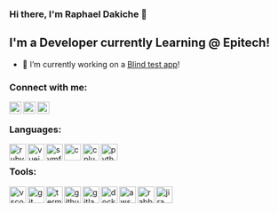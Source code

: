### Hi there, I'm Raphael Dakiche 👋

## I'm a Developer currently Learning @ Epitech!

* 🔭 I’m currently working on a [Blind test app][blindtest]!

### Connect with me:

[<img align="left" alt="twitter | Twitter" width="22px" src="https://simpleicons.org/icons/twitter.svg" />][twitter]
[<img align="left" alt="linkedin | LinkedIn" width="22px" src="https://simpleicons.org/icons/linkedin.svg" />][linkedin]
[<img align="left" alt="instagram | Instagram" width="22px" src="https://simpleicons.org/icons/instagram.svg" />][instagram]
<br />

### Languages:

[<img align="left" alt="rubyonrails" width="30px" src="https://simpleicons.org/icons/rubyonrails.svg" />][rubyonrails]
[<img align="left" alt="vuejs" width="30px" src="https://simpleicons.org/icons/vue-dot-js.svg" />][vuejs]
[<img align="left" alt="symfony" width="30px" src="https://simpleicons.org/icons/symfony.svg" />][symfony]
[<img align="left" alt="c" width="30px" src="https://simpleicons.org/icons/c.svg" />][c]
[<img align="left" alt="cplusplus" width="30px" src="https://simpleicons.org/icons/cplusplus.svg" />][cplusplus]
[<img align="left" alt="python" width="30px" src="https://simpleicons.org/icons/python.svg" />][python]
<br />

### Tools:

[<img align="left" alt="vscode" width="30px" src="https://simpleicons.org/icons/visualstudiocode.svg" />][vscode]
[<img align="left" alt="git" width="30px" src="https://simpleicons.org/icons/git.svg" />][git]
[<img align="left" alt="terminal" width="30px" src="https://simpleicons.org/icons/gnubash.svg" />][terminal]
[<img align="left" alt="github" width="30px" src="https://simpleicons.org/icons/github.svg" />][github]
[<img align="left" alt="gitlab" width="30px" src="https://simpleicons.org/icons/gitlab.svg" />][gitlab]
[<img align="left" alt="docker" width="30px" src="https://simpleicons.org/icons/docker.svg" />][docker]
[<img align="left" alt="aws" width="30px" src="https://simpleicons.org/icons/amazonaws.svg" />][aws]
[<img align="left" alt="rabbitmq" width="30px" src="https://simpleicons.org/icons/rabbitmq.svg" />][rabbitmq]
[<img align="left" alt="jira" width="30px" src="https://simpleicons.org/icons/jirasoftware.svg" />][jira]
<br />


[blindtest]: https://github.com/MyBlindTest

[twitter]: https://twitter.com/RaphaelDkch
[instagram]: https://www.instagram.com/raphael.dakiche
[linkedin]: https://www.linkedin.com/in/raphael-dakiche

[rubyonrails]: https://rubyonrails.org/
[vuejs]: https://vuejs.org/
[symfony]: https://symfony.com/
[c]: https://en.cppreference.com/w/c
[cplusplus]: https://en.cppreference.com/w/cpp
[python]: https://www.python.org/

[vscode]: https://code.visualstudio.com/
[git]: https://git-scm.com/
[terminal]: https://www.linux.org/
[github]: https://github.com/
[gitlab]: https://gitlab.com/
[docker]: https://www.docker.com/
[aws]: https://aws.amazon.com/
[rabbitmq]: https://www.rabbitmq.com/
[jira]: https://www.atlassian.com/fr/software/jira
